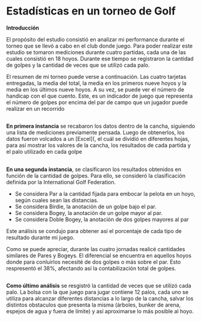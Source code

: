 # Estadísticas en un torneo de Golf
**Introducción**

El propósito del estudio consistió en analizar mi performance durante el torneo que se llevó a cabo en el club donde juego. Para poder realizar este estudio se tomaron mediciones durante cuatro partidas, cada una de las cuales consistió en 18 hoyos. Durante ese tiempo se registraron la cantidad de golpes y la cantidad de veces que se utilizó cada palo.

El resumen de mi torneo puede verse a continuación. Las cuatro tarjetas entregadas, la media del total, la media en los primeros nueve hoyos y la media en los últimos nueve hoyos. A su vez, se puede ver el número de handicap con el que cuento. Este, es un indicador de juego que representa el número de golpes por encima del par de campo que un jugador puede realizar en un recorrido

##
**En primera instancia** se recabaron los datos dentro de la cancha, siguiendo una lista de mediciones previamente pensada. Luego de obtenerlos, los datos fueron volcados a un [Excel](, el cuál se dividió en diferentes hojas, para así mostrar los valores de la cancha, los resultados de cada partida y el palo utilizado en cada golpe
##

**En una segunda instancia**, se clasificaron los resultados obtenidos en función de la cantidad de golpes. Para ello, se consideró la clasificación definida por la International Golf Federation. 

- Se considera Par a la cantidad fijada para embocar la pelota en un hoyo, según cuales sean las distancias.
- Se considera Birdie, la anotación de un golpe bajo el par.
- Se considera Bogey, la anotación de un golpe mayor al par.
- Se considera Doble Bogey, la anotación de dos golpes mayores al par
 
 Este análisis se condujo para obtener así el porcentaje de cada tipo de resultado durante mi juego. 
 
 Como se puede apreciar, durante las cuatro jornadas realicé cantidades similares de Pares y Bogeys. El diferencial se encuentra en aquellos hoyos donde para conluirlos necesité de dos golpes o más sobre el par. Esto respresentó el 38%, afectando así la contabilización total de golpes.

##
**Como último análisis** se resgistró la cantidad de veces que se utilizó cada palo. La bolsa con la que juego para jugar contiene 12 palos, cada uno se utiliza para alcanzar diferentes distancias a lo largo de la cancha, salvar los distintos obstaculos que presenta la misma (árboles, bunker de arena, espejos de agua y fuera de límite) y así aproximarse lo más posible al hoyo.
